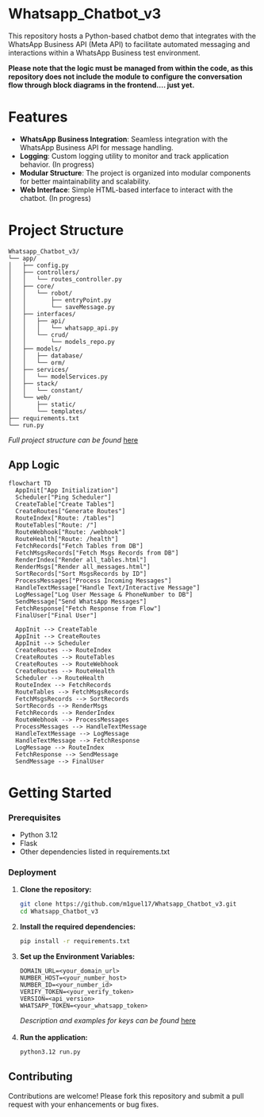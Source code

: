 # Whatsapp_Chatbot_v3
This repository hosts a Python-based chatbot demo that integrates with the WhatsApp Business API (Meta API) to facilitate automated messaging and interactions within a WhatsApp Business test environment.  

__Please note that the logic must be managed from within the code, as this repository does not include the module to configure the conversation flow through block diagrams in the frontend.... just yet.__

# Features
- **WhatsApp Business Integration**: Seamless integration with the WhatsApp Business API for message handling.
- **Logging**: Custom logging utility to monitor and track application behavior. (In progress)
- **Modular Structure**: The project is organized into modular components for better maintainability and scalability.
- **Web Interface**: Simple HTML-based interface to interact with the chatbot. (In progress)

# Project Structure
```
Whatsapp_Chatbot_v3/
└── app/
│   ├── config.py
│   ├── controllers/
│   │   └── routes_controller.py
│   ├── core/
│   │   └── robot/
│   │       ├── entryPoint.py
│   │       └── saveMessage.py
│   ├── interfaces/
│   │   ├── api/
│   │   │   └── whatsapp_api.py
│   │   └── crud/
│   │       └── models_repo.py
│   ├── models/
│   │   ├── database/
│   │   └── orm/
│   ├── services/
│   │   └── modelServices.py
│   ├── stack/
│   │   └── constant/
│   └── web/
│       ├── static/
│       └── templates/
├── requirements.txt
└── run.py
```
*Full project structure can be found* [here](https://github.com/m1guel17/Whatsapp_Chatbot_v3/blob/main/project_structure.md)

## App Logic 
```mermaid
flowchart TD
  AppInit["App Initialization"]
  Scheduler["Ping Scheduler"]
  CreateTable["Create Tables"]
  CreateRoutes["Generate Routes"]
  RouteIndex["Route: /tables"]
  RouteTables["Route: /"]
  RouteWebhook["Route: /webhook"]
  RouteHealth["Route: /health"]
  FetchRecords["Fetch Tables from DB"]
  FetchMsgsRecords["Fetch Msgs Records from DB"]
  RenderIndex["Render all_tables.html"]
  RenderMsgs["Render all_messages.html"]
  SortRecords["Sort MsgsRecords by ID"]
  ProcessMessages["Process Incoming Messages"]
  HandleTextMessage["Handle Text/Interactive Message"]
  LogMessage["Log User Message & PhoneNumber to DB"]
  SendMessage["Send WhatsApp Messages"]
  FetchResponse["Fetch Response from Flow"]
  FinalUser["Final User"]

  AppInit --> CreateTable
  AppInit --> CreateRoutes
  AppInit --> Scheduler
  CreateRoutes --> RouteIndex
  CreateRoutes --> RouteTables
  CreateRoutes --> RouteWebhook
  CreateRoutes --> RouteHealth
  Scheduler --> RouteHealth
  RouteIndex --> FetchRecords
  RouteTables --> FetchMsgsRecords
  FetchMsgsRecords --> SortRecords
  SortRecords --> RenderMsgs
  FetchRecords --> RenderIndex
  RouteWebhook --> ProcessMessages
  ProcessMessages --> HandleTextMessage
  HandleTextMessage --> LogMessage
  HandleTextMessage --> FetchResponse
  LogMessage --> RouteIndex
  FetchResponse --> SendMessage
  SendMessage --> FinalUser
```

# Getting Started
### Prerequisites

- Python 3.12
- Flask
- Other dependencies listed in requirements.txt

### Deployment
1. **Clone the repository:**
   ```bash
   git clone https://github.com/m1guel17/Whatsapp_Chatbot_v3.git
   cd Whatsapp_Chatbot_v3
   ```
2. **Install the required dependencies:**
    ```bash
    pip install -r requirements.txt
    ```
3. **Set up the Environment Variables:**
   ```
   DOMAIN_URL=<your_domain_url>
   NUMBER_HOST=<your_number_host>
   NUMBER_ID=<your_number_id>
   VERIFY_TOKEN=<your_verify_token>
   VERSION=<api_version>
   WHATSAPP_TOKEN=<your_whatsapp_token>
   ```
   *Description and examples for keys can be found* [here](https://github.com/m1guel17/Whatsapp_Chatbot_v3/blob/main/keys_description.md) <br /><br />
4. **Run the application:**
   ```bash
   python3.12 run.py
   ```

## Contributing
Contributions are welcome! Please fork this repository and submit a pull request with your enhancements or bug fixes.





